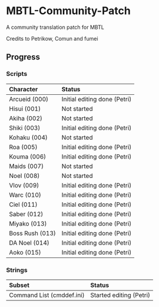 # MBTL-Community-Patch
A community translation patch for MBTL

Credits to Petrikow, Comun and fumei

## Progress

### Scripts

| Character       | Status | 
| :-------------- |:---------------------------- | 
| Arcueid   (000) | Initial editing done (Petri) |
| Hisui     (001) | Not started 				 |
| Akiha     (002) | Not started 				 |
| Shiki     (003) | Initial editing done (Petri) |
| Kohaku    (004) | Not started 				 |
| Roa       (005) | Initial editing done (Petri) |
| Kouma     (006) | Initial editing done (Petri) |
| Maids     (007) | Not started 				 |
| Noel      (008) | Not started 				 |
| Vlov      (009) | Initial editing done (Petri) |
| Warc      (010) | Initial editing done (Petri) |
| Ciel      (011) | Initial editing done (Petri) |
| Saber     (012) | Initial editing done (Petri) |
| Miyako    (013) | Initial editing done (Petri) | 
| Boss Rush (013) | Initial editing done (Petri) |
| DA Noel   (014) | Initial editing done (Petri) |
| Aoko      (015) | Initial editing done (Petri) |

### Strings

| Subset                    | Status                 |
| :-------------------------| :----------------------|
| Command List (cmddef.ini) | Started editing (Petri)|